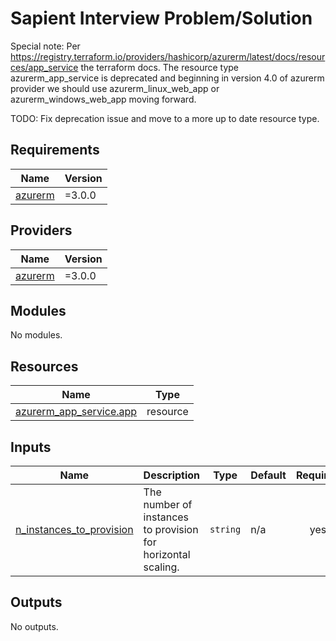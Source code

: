 # Sapient Interview Problem/Solution

Special note: Per https://registry.terraform.io/providers/hashicorp/azurerm/latest/docs/resources/app_service the terraform docs. The resource type azurerm_app_service is deprecated and beginning in version 4.0 of azurerm provider we should use azurerm_linux_web_app or azurerm_windows_web_app moving forward. 

TODO: Fix deprecation issue and move to a more up to date resource type.


<!-- BEGIN_TF_DOCS -->
## Requirements

| Name | Version |
|------|---------|
| <a name="requirement_azurerm"></a> [azurerm](#requirement\_azurerm) | =3.0.0 |

## Providers

| Name | Version |
|------|---------|
| <a name="provider_azurerm"></a> [azurerm](#provider\_azurerm) | =3.0.0 |

## Modules

No modules.

## Resources

| Name | Type |
|------|------|
| [azurerm_app_service.app](https://registry.terraform.io/providers/hashicorp/azurerm/3.0.0/docs/resources/app_service) | resource |

## Inputs

| Name | Description | Type | Default | Required |
|------|-------------|------|---------|:--------:|
| <a name="input_n_instances_to_provision"></a> [n\_instances\_to\_provision](#input\_n\_instances\_to\_provision) | The number of instances to provision for horizontal scaling. | `string` | n/a | yes |

## Outputs

No outputs.
<!-- END_TF_DOCS -->